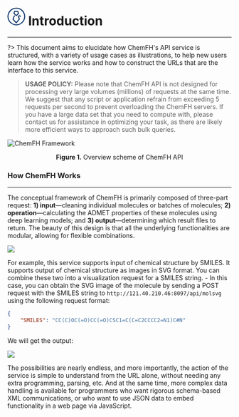 # <svg t="1702051514762" class="icon" viewBox="0 0 1032 1024" version="1.1" xmlns="http://www.w3.org/2000/svg" p-id="2342" width="40" height="40"><path d="M514.285714 1024a514.285714 514.285714 0 0 1-514.285714-509.714286 514.285714 514.285714 0 0 1 1028.571429 0 514.285714 514.285714 0 0 1-514.285715 509.714286zM514.285714 61.142857a457.142857 457.142857 0 0 0-457.142857 453.142857 457.142857 457.142857 0 0 0 914.285714 0A457.142857 457.142857 0 0 0 514.285714 61.142857z" fill="#0F3567" p-id="2343"></path><path d="M510.285714 486.857143a28.571429 28.571429 0 0 1-18.857143-6.857143L356.571429 359.428571a28.571429 28.571429 0 0 1-8-29.714285l36-120.571429a28.571429 28.571429 0 0 1 27.428571-20h189.714286a28 28 0 0 1 26.857143 20.571429l36 124.571428a28 28 0 0 1-8 28.571429l-127.428572 114.285714a28.571429 28.571429 0 0 1-18.857143 9.714286zM408.571429 328.571429l101.714285 91.428571 94.857143-86.857143-25.142857-86.857143H433.142857z" fill="#0F3567" p-id="2344"></path><path d="M506.857143 909.142857a28.571429 28.571429 0 0 1-21.714286-9.714286L298.285714 684a28 28 0 0 1-4.571428-30.285714l91.428571-206.857143 52 22.857143-84 190.285714 153.714286 177.142857 148.571428-171.428571-65.714285-198.285715 54.285714-18.285714 70.857143 211.428572a28 28 0 0 1-5.714286 27.428571l-180.571428 211.428571a28.571429 28.571429 0 0 1-21.714286 9.714286zM675.142857 442.4l53.257143-20.742857 41.885714 107.542857-53.257143 20.742857z" fill="#0F3567" p-id="2345"></path></svg> Introduction

---

?> This document aims to elucidate how ChemFH's API service is structured, with a variety of usage cases as
illustrations, to help new users learn how the service works and how to construct the URLs that are the interface to
this service.

> **USAGE POLICY:** Please note that ChemFH API is not designed for processing very large volumes (millions) of
> requests at the same time. We suggest that any script or application refrain from exceeding 5 requests per second to
> prevent overloading the ChemFH servers. If you have a large data set that you need to compute with, please contact
> us for assistance in optimizing your task, as there are likely more efficient ways to approach such bulk queries.

![ChemFH Framework](../static/apis/img/api_overview.png ':class=content-img')

<center><strong>Figure 1.</strong> Overview scheme of ChemFH API</center>

### How ChemFH Works

---


The conceptual framework of ChemFH is primarily composed of three-part request: **1) input**—cleaning individual
molecules or batches of molecules; **2) operation**—calculating the ADMET properties of these molecules using deep
learning models; and **3) output**—determining which result files to return. The beauty of this design is that all the
underlying functionalities are modular, allowing for flexible combinations.

![](../static/apis/img/dev-overview.png)

For example, this service supports input of chemical structure by SMILES. It supports output of chemical structure as
images in SVG format. You can combine these two into a visualization request for a SMILES string. - In this case, you
can obtain the SVG image of the molecule by sending a <span class="badge text-bg-primary">POST</span> request with the
SMILES string to ```http://121.40.210.46:8097/api/molsvg``` using the following request format:

```json
{
    "SMILES": "CC(C)OC(=O)CC(=O)CSC1=C(C=C2CCCC2=N1)C#N"
}
```

We will get the output:

![](../static/apis/img/example.svg)

The possibilities are nearly endless, and more importantly, the action of the service is simple to understand from the
URL alone, without needing any extra programming, parsing, etc. And at the same time, more complex data handling is
available for programmers who want rigorous schema-based XML communications, or who want to use JSON data to embed
functionality in a web page via JavaScript.
